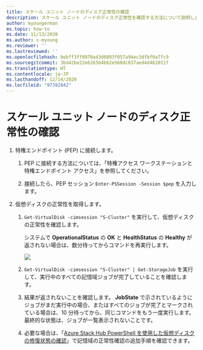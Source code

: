```yaml
---
title: スケール ユニット ノードのディスク正常性の確認
description: スケール ユニット ノードのディスク正常性を確認する方法について説明します
author: myoungerman
ms.topic: how-to
ms.date: 11/13/2020
ms.author: v-myoung
ms.reviewer: ''
ms.lastreviewed: ''
ms.openlocfilehash: bebff3ff8970a43d0893f057a94ec3dfbf0a7fc9
ms.sourcegitcommit: 3bd42be22e626564b62e560dc037aed4d462011f
ms.translationtype: HT
ms.contentlocale: ja-JP
ms.lasthandoff: 12/14/2020
ms.locfileid: "97392842"
---
```

# <a name="verifying-scale-unit-node-disk-health"></a>スケール ユニット ノードのディスク正常性の確認

1.  特権エンドポイント (PEP) に接続します。

    1.  PEP に接続する方法については、「特権アクセス ワークステーションと特権エンドポイント アクセス」を参照してください。

    1.  接続したら、PEP セッション `Enter-PSSession -Session $pep` を入力します。

2.  仮想ディスクの正常性を取得します。

    1.  `Get-VirtualDisk -cimsession "S-Cluster"` を実行して、仮想ディスクの正常性を確認します。

        システムで **OperationalStatus** の **OK** と **HealthStatus** の **Healthy** が返されない場合は、数分待ってからコマンドを再実行します。
        
        ![](media/image-57.png)
        
    1.  `Get-VirtualDisk -cimsession "S-Cluster" | Get-StorageJob` を実行して、実行中のすべての記憶域ジョブが完了していることを確認します。
    
    1.  結果が返されないことを確認します。 **JobState** で示されているようにジョブがまだ実行中の場合、またはすべてのジョブが完了とマークされている場合は、10 分待ってから、同じコマンドをもう一度実行します。 最終的な状態は、ジョブが一覧表示されないことです。
    
    1.  必要な場合は、「[Azure Stack Hub PowerShell を使用した仮想ディスクの修復状態の確認](https://docs.microsoft.com/azure-stack/operator/azure-stack-replace-disk?view=azs-2002&check-the-status-of-virtual-disk-repair-using-azure-stack-hub-powershell)」で記憶域の正常性確認の追加手順を確認できます。
        
